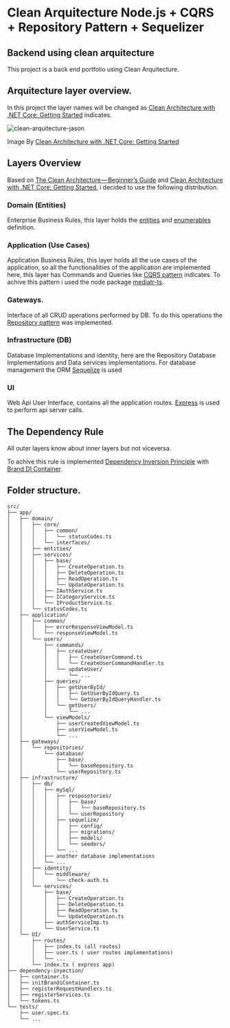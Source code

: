 # Clean Arquitecture Node.js + CQRS + Repository Pattern + Sequelizer

## Backend using clean arquitecture

This project is a back end portfolio using Clean Arquitecture.

## Arquitecture layer overview.

In this project the layer names will be changed as [Clean Architecture with .NET Core: Getting Started](https://jasontaylor.dev/clean-architecture-getting-started/) indicates.

![clean-arquitecture-jason]

[clean-arquitecture-jason]: https://miro.medium.com/max/640/0*GaN7k4lcnYOOJUUs

Image By [Clean Architecture with .NET Core: Getting Started](https://jasontaylor.dev/clean-architecture-getting-started/)
## Layers Overview

Based on [The Clean Architecture — Beginner’s Guide](https://betterprogramming.pub/the-clean-architecture-beginners-guide-e4b7058c1165) and [Clean Architecture with .NET Core: Getting Started](https://jasontaylor.dev/clean-architecture-getting-started/), i decided to use the following distribution.


### Domain (Entities)

Enterprise Business Rules, this layer holds the <u>entities</u> and <u>enumerables</u> definition.



### Application (Use Cases)

Application Business Rules, this layer holds all the use cases of the application, so all the functionallities of the application are implemented here, this layer has Commands and Queries like  [CQRS pattern](https://martinfowler.com/bliki/CQRS.html) indicates. To achive this pattern i used the node package [mediatr-ts](https://www.npmjs.com/package/mediatr-ts).


### Gateways.
Interface of all CRUD aperations performed by DB. To do this operations the [Repository pattern](https://medium.com/@pererikbergman/repository-design-pattern-e28c0f3e4a30) was implemented.


### Infrastructure (DB)
Database Implementations and identity, here are the Repository Database Implementations and Data services implementations. For database management the ORM [Sequelize](https://sequelize.org/) is used


### UI
Web Api User Interface, contains all the application routes. [Express](https://expressjs.com/) is used to perform api server calls.



## The Dependency Rule 
All outer layers know about inner layers but not viceversa.

To achive this rule is implemented [Dependency Inversion Principle](https://es.wikipedia.org/wiki/Principio_de_inversi%C3%B3n_de_la_dependencia) with [Brand DI Container](https://brandi.js.org/).


## Folder structure.

```        
src/
├── app/
│   ├── domain/
│   │   ├── core/
│   │   │   ├── common/
│   │   │   │   └── statusCodes.ts
│   │   │   └── interfaces/
│   │   ├── entities/
│   │   ├── services/
│   │   │   ├── base/
│   │   │   │   ├── CreateOperation.ts
│   │   │   │   ├── DeleteOperation.ts
│   │   │   │   ├── ReadOperation.ts
│   │   │   │   └── UpdateOperation.ts
│   │   │   ├── IAuthService.ts
│   │   │   ├── ICategoryService.ts
│   │   │   └── IProductService.ts
│   │   └── statusCodes.ts
│   ├── application/
│   │   ├── common/
│   │   │   ├── errorResponseViewModel.ts
│   │   │   └── responseViewModel.ts
│   │   └── users/
│   │       ├── commands/
│   │       │   ├── createUser/
│   │       │   │   ├── CreateUserCommand.ts
│   │       │   │   └── CreateUserCommandHandler.ts
│   │       │   └── updateUser/
│   │       │       └── ...
│   │       ├── queries/
│   │       │   ├── getUserById/
│   │       │   │   ├── GetUserByIdQuery.ts
│   │       │   │   └── GetUserByIdQueryHandler.ts
│   │       │   └── getUsers/
│   │       │       └── ...
│   │       └── viewModels/
│   │           ├── userCreatedViewModel.ts
│   │           ├── userViewModel.ts
│   │           └── ...
│   ├── gateways/
│   │   └── repositories/
│   │       └── database/
│   │           ├── base/
│   │           │   └── baseRepository.ts
│   │           └── userRepository.ts
│   ├── infrastructure/
│   │   ├── db/
│   │   │   ├── mySql/
│   │   │   │   ├── resposotories/
│   │   │   │   │   ├── base/
│   │   │   │   │   │   └── baseRepository.ts
│   │   │   │   │   └── userRepository
│   │   │   │   ├── sequelize/
│   │   │   │   │   ├── config/
│   │   │   │   │   ├── migrations/
│   │   │   │   │   ├── models/
│   │   │   │   │   └── seeders/
│   │   │   │   └── ...
│   │   │   ├── another database implementations
│   │   │   └── ...
│   │   ├── identity/
│   │   │   └── middleware/
│   │   │       └── check-auth.ts
│   │   └── services/
│   │       ├── base/
│   │       │   ├── CreateOperation.ts
│   │       │   ├── DeleteOperation.ts
│   │       │   ├── ReadOperation.ts
│   │       │   └── UpdateOperation.ts
│   │       ├── authServiceImp.ts
│   │       └── UserService.ts
│   └── UI/
│       ├── routes/
│       │   ├── index.ts (all routes)
│       │   ├── user.ts ( user routes implementations)
│       │   └── ...
│       └── index.tx ( express app)
├── dependency-inyection/
│   ├── container.ts
│   ├── initBrandiContainer.ts
│   ├── registerRequestHandlers.ts
│   ├── registerServices.ts
│   └── tokens.ts
└── tests/
    ├── user.spec.ts
    └── ...
```



